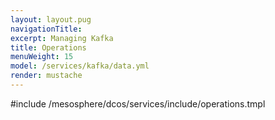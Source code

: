 ```yaml
---
layout: layout.pug
navigationTitle:
excerpt: Managing Kafka
title: Operations
menuWeight: 15
model: /services/kafka/data.yml
render: mustache
---
```


#include /mesosphere/dcos/services/include/operations.tmpl
